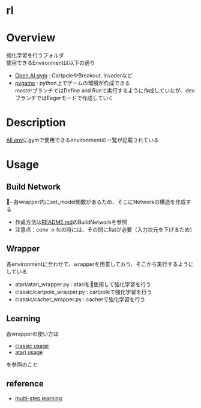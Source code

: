 rl
====

# Overview
強化学習を行うフォルダ  
使用できるEnvironmentは以下の通り
- [Open AI gym](https://gym.openai.com/) : CartpoleやBreakout, Invaderなど
- [pygame]()  : python上でゲームの環境が作成できる  
masterブランチではDefine and Runで実行するように作成していたが、devブランチではEagerモードで作成していく

# Description
[All env](https://medium.com/@researchplex/openai-gym-environment-full-list-8b2e8ac4c1f7)にgymで使用できるenvironmentの一覧が記載されている

# Usage
## Build Network
- 各wrapper内にset_model関数があるため、そこにNetworkの構造を作成する
- 作成方法は[README.md](../CNN/README.md)のBuildNetworkを参照
- 注意点：conv -> fcの時には、その間にflatが必要（入力次元を下げるため）

## Wrapper
各environmentに合わせて、wrapperを用意しており、そこから実行するようにしている
- atari/atari_wrapper.py : atariを使用して強化学習を行う
- classic/cartpole_wrapper.py : cartpoleで強化学習を行う
- classic/cacher_wrapper.py : cacherで強化学習を行う

## Learning
各wrapperの使い方は  

- [classic usage](classic/README.md)
- [atari usage](atari/README.md)

を参照のこと


## reference
- [multi-step learning](https://github.com/belepi93/pytorch-rainbow/blob/master/train.py)